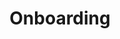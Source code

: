 ---
title: "Onboarding"
linkTitle: "Onboarding"
weight: 3
description: >
  Onboarding resources for new contributors
---